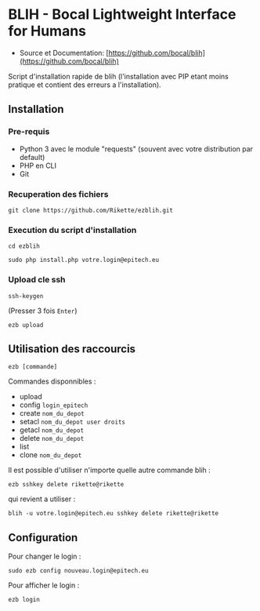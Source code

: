 # BLIH - Bocal Lightweight Interface for Humans

* Source et Documentation: [https://github.com/bocal/blih](https://github.com/bocal/blih)

Script d'installation rapide de blih (l'installation avec PIP etant moins pratique et contient des erreurs a l'installation).

## Installation

### Pre-requis
* Python 3 avec le module "requests" (souvent avec votre distribution par default)
* PHP en CLI
* Git

### Recuperation des fichiers
	git clone https://github.com/Rikette/ezblih.git
	
### Execution du script d'installation
	cd ezblih

	sudo php install.php votre.login@epitech.eu
	
### Upload cle ssh
	ssh-keygen
	
(Presser 3 fois ```Enter```)

	ezb upload
	
## Utilisation des raccourcis
	ezb [commande]
	
Commandes disponnibles :
* upload
* config ```login_epitech```
* create ```nom_du_depot```
* setacl ```nom_du_depot user droits```
* getacl ```nom_du_depot```
* delete ```nom_du_depot```
* list
* clone ```nom_du_depot```

Il est possible d'utiliser n'importe quelle autre commande blih :

	ezb sshkey delete rikette@rikette

qui revient a utiliser :

	blih -u votre.login@epitech.eu sshkey delete rikette@rikette

## Configuration
Pour changer le login :

	sudo ezb config nouveau.login@epitech.eu

Pour afficher le login :

	ezb login